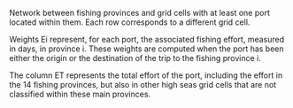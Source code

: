 Network between fishing provinces and grid cells with at least one port located within them. Each row corresponds to a different grid cell. 

Weights Ei represent, for each port, the associated fishing effort, measured in days, in province i. These weights are computed when the port has been either the origin or the destination of the trip to the fishing province i.

The column ET represents the total effort of the port, including the effort in the 14 fishing provinces, but also in other high seas grid cells that are not classified within these main provinces.
